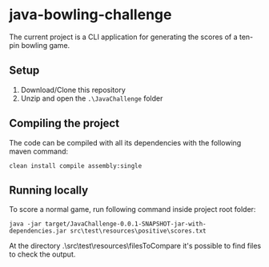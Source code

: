 # java-bowling-challenge

The current project is a CLI application for generating the scores of a ten-pin bowling game.

## Setup

1. Download/Clone this repository
2. Unzip and open the `.\JavaChallenge` folder

## Compiling the project

The code can be compiled with all its dependencies with the following maven command:

`clean install compile assembly:single`

## Running locally

To score a normal game, run following command inside project root folder:
```
java -jar target/JavaChallenge-0.0.1-SNAPSHOT-jar-with-dependencies.jar src\test\resources\positive\scores.txt
```
At the directory .\src\test\resources\filesToCompare it's possible to find files to check the output. 